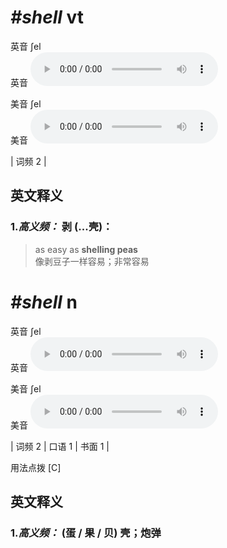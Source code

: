 # ***\#shell*** vt
英音 ʃel  
英音
<audio src="./media/shell-B.aac" controls="controls"></audio>

美音 ʃel  
美音
<audio src="./media/shell.aac" controls="controls"></audio>



| 词频 2 |  

英文释义
---
### 1.*高义频：* **剥 (...壳)：**  

 > as easy as **shelling peas**   
 > 像剥豆子一样容易；非常容易    


# ***\#shell*** n
英音 ʃel  
英音
<audio src="./media/shell-B.aac" controls="controls"></audio>

美音 ʃel  
美音
<audio src="./media/shell.aac" controls="controls"></audio>



| 词频 2 | 口语 1 | 书面 1 |  

用法点拨  [C]

英文释义
---
### 1.*高义频：* **(蛋 / 果 / 贝) 壳；炮弹**  


